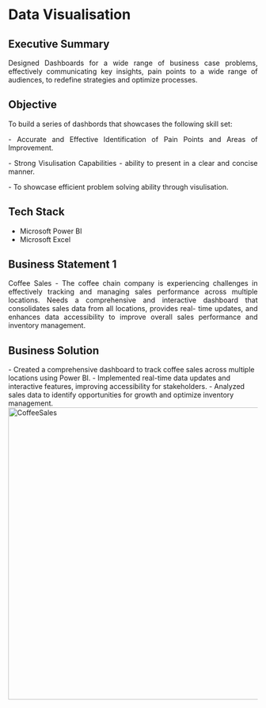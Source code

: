 # Data Visualisation

<h2 align="left">Executive Summary</h2>

<p align="justify">Designed Dashboards for a wide range of business case problems, effectively communicating key insights, pain points to a wide range of audiences, to redefine strategies and optimize processes.</p>

<h2 align = "left">Objective</h2>

<p align="justify"> To build a series of dashbords that showcases the following skill set:</p>
  <p align="justify"> - Accurate and Effective Identification of Pain Points and Areas of Improvement.</p>
  <p align="justify"> - Strong Visulisation Capabilities - ability to present in a clear and concise manner.</p>
  <p align="justify"> - To showcase efficient problem solving ability through visulisation.</p>

<h2 align="left">Tech Stack</h2>

- Microsoft Power BI
- Microsoft Excel

<h2 align="left">Business Statement 1</h2>

<p align="justify">Coffee Sales - The coffee chain company is experiencing challenges in effectively tracking and managing sales performance across multiple locations. Needs a comprehensive and interactive dashboard that consolidates sales data from all locations, provides real- time updates, and enhances data accessibility to improve overall sales performance and inventory management.</p>

<h2 align="left">Business Solution</h2>
- Created a comprehensive dashboard to track coffee sales across multiple
locations using Power BI.
- Implemented real-time data updates and interactive features, improving
accessibility for stakeholders.
- Analyzed sales data to identify opportunities for growth and optimize inventory
management.

<img width="589" alt="CoffeeSales" src="https://github.com/user-attachments/assets/6a202d0b-b5c1-4aa1-ae75-07cad2262933">
